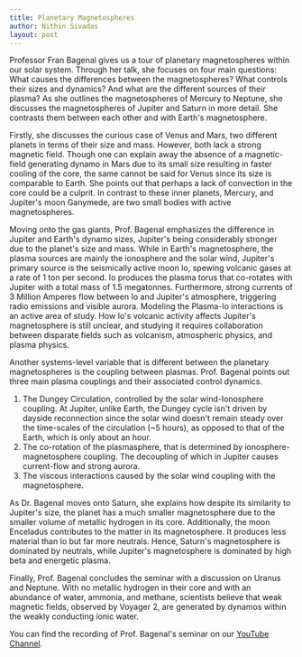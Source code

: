```yaml
---
title: Planetary Magnetospheres 
author: Nithin Sivadas
layout: post
---
```


Professor Fran Bagenal gives us a tour of planetary magnetospheres within our solar system. Through her talk, she focuses on four main questions: What causes the differences between the magnetospheres? What controls their sizes and dynamics? And what are the different sources of their plasma? As she outlines the magnetospheres of Mercury to Neptune, she discusses the magnetospheres of Jupiter and Saturn in more detail. She contrasts them between each other and with Earth's magnetosphere.

Firstly, she discusses the curious case of Venus and Mars, two different planets in terms of their size and mass. However, both lack a strong magnetic field. Though one can explain away the absence of a magnetic-field generating dynamo in Mars due to its small size resulting in faster cooling of the core, the same cannot be said for Venus since its size is comparable to Earth. She points out that perhaps a lack of convection in the core could be a culprit. In contrast to these inner planets, Mercury, and Jupiter's moon Ganymede, are two small bodies with active magnetospheres.

Moving onto the gas giants, Prof. Bagenal emphasizes the difference in Jupiter and Earth's dynamo sizes, Jupiter's being considerably stronger due to the planet's size and mass. While in Earth's magnetosphere, the plasma sources are mainly the ionosphere and the solar wind, Jupiter's primary source is the seismically active moon Io, spewing volcanic gases at a rate of 1 ton per second. Io produces the plasma torus that co-rotates with Jupiter with a total mass of 1.5 megatonnes. Furthermore, strong currents of 3 Million Amperes flow between Io and Jupiter's atmosphere, triggering radio emissions and visible aurora. Modeling the Plasma-Io interactions is an active area of study. How Io's volcanic activity affects Jupiter's magnetosphere is still unclear, and studying it requires collaboration between disparate fields such as volcanism, atmospheric physics, and plasma physics.

Another systems-level variable that is different between the planetary magnetospheres is the coupling between plasmas. Prof. Bagenal points out three main plasma couplings and their associated control dynamics.

1. The Dungey Circulation, controlled by the solar wind-Ionosphere coupling. At Jupiter, unlike Earth, the Dungey cycle isn't driven by dayside reconnection since the solar wind doesn't remain steady over the time-scales of the circulation (~5 hours), as opposed to that of the Earth, which is only about an hour.
2. The co-rotation of the plasmasphere, that is determined by ionosphere-magnetosphere coupling. The decoupling of which in Jupiter causes current-flow and strong aurora.
3. The viscous interactions caused by the solar wind coupling with the magnetosphere.

As Dr. Bagenal moves onto Saturn, she explains how despite its similarity to Jupiter's size, the planet has a much smaller magnetosphere due to the smaller volume of metallic hydrogen in its core. Additionally, the moon Enceladus contributes to the matter in its magnetosphere. It produces less material than Io but far more neutrals. Hence, Saturn's magnetosphere is dominated by neutrals, while Jupiter's magnetosphere is dominated by high beta and energetic plasma.

Finally, Prof. Bagenal concludes the seminar with a discussion on Uranus and Neptune. With no metallic hydrogen in their core and with an abundance of water, ammonia, and methane, scientists believe that weak magnetic fields, observed by Voyager 2, are generated by dynamos within the weakly conducting ionic water.

You can find the recording of Prof. Bagenal's seminar on our [YouTube Channel][1].

[1]: https://www.youtube.com/watch?v=AJz5gIQwats
